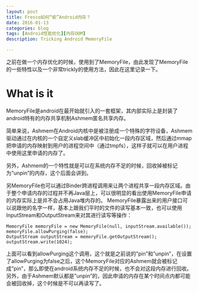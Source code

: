 ```yaml
---
layout: post
title: Fresco如何“偷”Android内存？
date: 2016-01-13
categories: blog
tags: [Android性能优化][内存OOM]
description: Tricking Android MemoryFile

---
```


之前在做一个内存优化的时候，使用到了MemoryFile，由此发现了MemoryFile的一些特性以及一个非常trickly的使用方法，因此在这里记录一下。

<h1>What is it</h1>

MemoryFile是android在最开始就引入的一套框架，其内部实际上是封装了android特有的内存共享机制Ashmem匿名共享内存。

简单来说，Ashmem在Android内核中是被注册成一个特殊的字符设备，Ashmem驱动通过在内核的一个自定义slab缓冲区中初始化一段内存区域，然后通过mmap把申请的内存映射到用户的进程空间中（通过tmpfs），这样子就可以在用户进程中使用这里申请的内存了。

另外，Ashmem的一个特性就是可以在系统内存不足的时候，回收掉被标记为”unpin”的内存，这个后面会讲到。

另MemoryFile也可以通过Binder跨进程调用来让两个进程共享一段内存区域。由于整个申请内存的过程并不再Java层上，可以很明显的看出使用MemoryFile申请的内存实际上是并不会占用Java堆内存的。
MemoryFile暴露出来的用户接口可以说跟他的名字一样，基本上跟我们平时的文件的读写基本一致，也可以使用InputStream和OutputStream来对其进行读写等操作：

    MemoryFile memoryFile = new MemoryFile(null, inputStream.available());
    memoryFile.allowPurging(false);
    OutputStream outputStream = memoryFile.getOutputStream();
    outputStream.write(1024);

上面可以看到allowPurging这个调用，这个就是之前说的”pin”和”unpin”，在设置了allowPurging为false之后，这个MemoryFile对应的Ashmem就会被标记成”pin”，那么即使在android系统内存不足的时候，也不会对这段内存进行回收。另外，由于Ashmem默认都是”unpin”的，因此申请的内存在某个时间点内都可能会被回收掉，这个时候是不可以再读写了。
